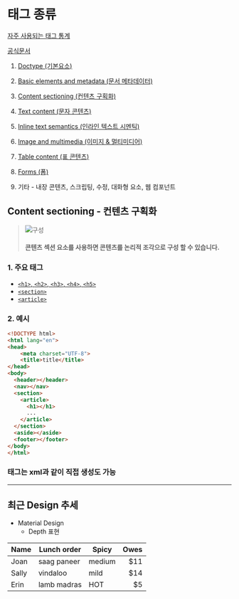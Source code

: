 # 태그 종류
[자주 사용되는 태그 통계](https://www.advancedwebranking.com/html/)

[공식문서](https://developer.mozilla.org/ko/docs/Web/HTML/HTML5)

1. [Doctype (기본요소)](https://developer.mozilla.org/ko/docs/Web/HTML/Element#%EA%B8%B0%EB%B3%B8_%EC%9A%94%EC%86%8C)

2. [Basic elements and metadata (문서 메타데이터)](https://developer.mozilla.org/ko/docs/Web/HTML/Element#%EB%AC%B8%EC%84%9C_%EB%A9%94%ED%83%80%EB%8D%B0%EC%9D%B4%ED%84%B0https://developer.mozilla.org/ko/docs/Web/HTML/Element#%EB%AC%B8%EC%9E%90_%EC%BD%98%ED%85%90%EC%B8%A0)

3. [Content sectioning (컨텐츠 구획화)](https://developer.mozilla.org/ko/docs/Web/HTML/Element#%EC%BB%A8%ED%85%90%EC%B8%A0_%EA%B5%AC%ED%9A%8D%ED%99%94)

4. [Text content (문자 콘텐츠)](https://developer.mozilla.org/ko/docs/Web/HTML/Element#%EB%AC%B8%EC%9E%90_%EC%BD%98%ED%85%90%EC%B8%A0)

5. [Inline text semantics (인라인 텍스트 시멘틱)](https://developer.mozilla.org/ko/docs/Web/HTML/Element#%EC%9D%B8%EB%9D%BC%EC%9D%B8_%ED%85%8D%EC%8A%A4%ED%8A%B8_%EC%8B%9C%EB%A9%98%ED%8B%B1)

6. [Image and multimedia (이미지 & 멀티미디어)](https://developer.mozilla.org/ko/docs/Web/HTML/Element#%EC%9D%B4%EB%AF%B8%EC%A7%80_%EB%A9%80%ED%8B%B0%EB%AF%B8%EB%94%94%EC%96%B4)

7. [Table content (표 콘텐츠)](https://developer.mozilla.org/ko/docs/Web/HTML/Element#%ED%91%9C_%EC%BD%98%ED%85%90%EC%B8%A0)

8. [Forms (폼)](https://developer.mozilla.org/ko/docs/Web/HTML/Element#%ED%8F%BC)

9. 기타 - 내장 콘텐츠, 스크립팅, 수정, 대화형 요소, 웹 컴포넌트


## Content sectioning - 컨텐츠 구획화
>
> ![구성](http://cfile9.uf.tistory.com/image/261BFE435539390B1BBF48)
> #### 콘텐츠 섹션 요소를 사용하면 콘텐츠를 논리적 조각으로 구성 할 수 있습니다.

### 1. 주요 태그
- [`<h1>`, `<h2>`, `<h3>`, `<h4>`, `<h5>`](https://developer.mozilla.org/ko/docs/Web/HTML/Element/Heading_Elements)
- [`<section>`](https://developer.mozilla.org/ko/docs/Web/HTML/Element/section)
- [`<article>`](https://www.w3schools.com/tags/tag_article.asp)

### 2. 예시
```html
<!DOCTYPE html>
<html lang="en">
<head>
    <meta charset="UTF-8">
    <title>title</title>
</head>
<body>
  <header></header>
  <nav></nav>
  <section>
    <article>
      <h1></h1>
      ...
    </article>
  </section>
  <aside></aside>
  <footer></footer>
</body>
</html>
```

### 태그는 xml과 같이 직접 생성도 가능
***    

## 최근 Design 추세
 * Material Design
   * Depth 표현

Name | Lunch order | Spicy      | Owes
---- | ----------- | ---------- | ----:
Joan | saag paneer | medium     | $11
Sally| vindaloo    | mild       | $14
Erin | lamb madras | HOT        | $5
